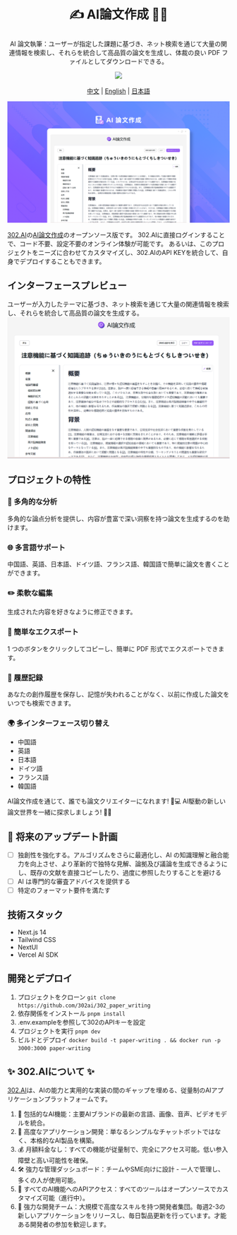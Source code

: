 # <p align="center">✍️ AI論文作成 🚀✨</p>

<p align="center">AI 論文執筆：ユーザーが指定した課題に基づき、ネット検索を通じて大量の関連情報を検索し、それらを統合して高品質の論文を生成し、体裁の良い PDF ファイルとしてダウンロードできる。</p>

<p align="center"><a href="https://302.ai/ja/tools/paper/" target="blank"><img src="https://file.302ai.cn/gpt/imgs/github/302_badge.png" /></a></p >

<p align="center"><a href="README_zh.md">中文</a> | <a href="README.md">English</a> | <a href="README_ja.md">日本語</a></p>

![インターフェースプレビュー](docs/论文写作jp.png)

[302.AI](https://302.ai)の[AI論文作成](https://302.ai/tools/paper/)のオープンソース版です。
302.AIに直接ログインすることで、コード不要、設定不要のオンライン体験が可能です。
あるいは、このプロジェクトをニーズに合わせてカスタマイズし、302.AIのAPI KEYを統合して、自身でデプロイすることもできます。

## インターフェースプレビュー
ユーザーが入力したテーマに基づき、ネット検索を通じて大量の関連情報を検索し、それらを統合して高品質の論文を生成する。
![インターフェースプレビュー](docs/论文写作3.png)

## プロジェクトの特性
### 🤖 多角的な分析
多角的な論点分析を提供し、内容が豊富で深い洞察を持つ論文を生成するのを助けます。
### 🌐 多言語サポート
中国語、英語、日本語、ドイツ語、フランス語、韓国語で簡単に論文を書くことができます。
### ✏️ 柔軟な編集
生成された内容を好きなように修正できます。
### 📄 簡単なエクスポート
1 つのボタンをクリックしてコピーし、簡単に PDF 形式でエクスポートできます。
### 📜 履歴記録
あなたの創作履歴を保存し、記憶が失われることがなく、以前に作成した論文をいつでも検索できます。
### 🌍 多インターフェース切り替え
- 中国語
- 英語
- 日本語
- ドイツ語
- フランス語
- 韓国語

AI論文作成を通じて、誰でも論文クリエイターになれます! 🎉💻 AI駆動の新しい論文世界を一緒に探求しましょう! 🌟🚀

## 🚩 将来のアップデート計画
- [ ] 独創性を強化する。アルゴリズムをさらに最適化し、AI の知識理解と融合能力を向上させ、より革新的で独特な見解、論拠及び議論を生成できるようにし、既存の文献を直接コピーしたり、過度に参照したりすることを避ける
- [ ] AI は専門的な審査アドバイスを提供する
- [ ] 特定のフォーマット要件を満たす

## 技術スタック
- Next.js 14
- Tailwind CSS
- NextUI
- Vercel AI SDK

## 開発とデプロイ
1. プロジェクトをクローン `git clone https://github.com/302ai/302_paper_writing`
2. 依存関係をインストール `pnpm install`
3. .env.exampleを参照して302のAPIキーを設定
4. プロジェクトを実行 `pnpm dev`
5. ビルドとデプロイ `docker build -t paper-writing . && docker run -p 3000:3000 paper-writing`


## ✨ 302.AIについて ✨
[302.AI](https://302.ai)は、AIの能力と実用的な実装の間のギャップを埋める、従量制のAIアプリケーションプラットフォームです。
1. 🧠 包括的なAI機能：主要AIブランドの最新の言語、画像、音声、ビデオモデルを統合。
2. 🚀 高度なアプリケーション開発：単なるシンプルなチャットボットではなく、本格的なAI製品を構築。
3. 💰 月額料金なし：すべての機能が従量制で、完全にアクセス可能。低い参入障壁と高い可能性を確保。
4. 🛠 強力な管理ダッシュボード：チームやSME向けに設計 - 一人で管理し、多くの人が使用可能。
5. 🔗 すべてのAI機能へのAPIアクセス：すべてのツールはオープンソースでカスタマイズ可能（進行中）。
6. 💪 強力な開発チーム：大規模で高度なスキルを持つ開発者集団。毎週2-3の新しいアプリケーションをリリースし、毎日製品更新を行っています。才能ある開発者の参加を歓迎します。
